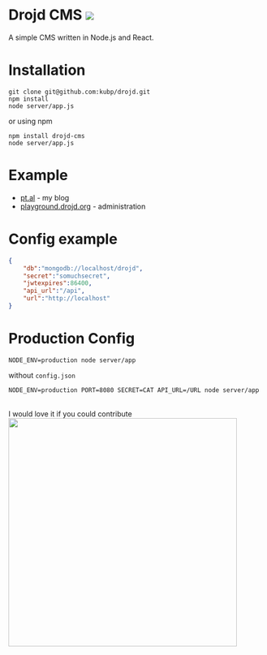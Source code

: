 # Drojd CMS <img src="https://strider.drojd.cz/kubp/drojd/badge?branch=master">

A simple CMS written in Node.js and React.

# Installation
```shell
git clone git@github.com:kubp/drojd.git
npm install
node server/app.js 
```
or using npm
```shell
npm install drojd-cms
node server/app.js 
```


# Example
- [pt.al](https://pt.al) - my blog
- [playground.drojd.org](https://playground.drojd.org/admin.html) - administration

# Config example
```json
{
    "db":"mongodb://localhost/drojd",
    "secret":"somuchsecret",
    "jwtexpires":86400,
    "api_url":"/api",
    "url":"http://localhost"
}
```
# Production Config
```shell
NODE_ENV=production node server/app
```
 without `config.json`

```shell
NODE_ENV=production PORT=8080 SECRET=CAT API_URL=/URL node server/app
```

<br>
I would love it if you could contribute

<img src="http://cdn.drojd.org/drojdg.jpg" width="450">



